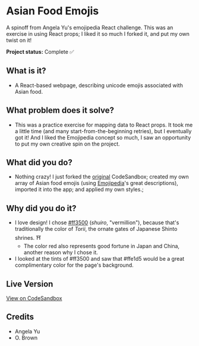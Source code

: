 # Asian Food Emojis
A spinoff from Angela Yu's emojipedia React challenge. This was an exercise in using React props; I liked it so much I forked it, and put my own twist on it!

**Project status:** Complete ✅

## What is it?
- A React-based webpage, describing unicode emojis associated with Asian food.

## What problem does it solve?
- This was a practice exercise for mapping data to React props. It took me a little time (and many start-from-the-beginning retries), but I eventually got it! And I liked the Emojipedia concept so much, I saw an opportunity to put my own creative spin on the project.

## What did you do?
- Nothing crazy! I just forked the [original](https://codesandbox.io/s/mapping-components-practice-6fkfr?fontsize=14) CodeSandbox; created my own array of Asian food emojis (using [Emojipedia](https://emojipedia.org/food-drink/)'s great descriptions), imported it into the app; and applied my own styles.;

## Why did you do it?
- I love design! I chose [#ff3500](https://encycolorpedia.com/ff3500) (*shuiro*, "vermillion"), because that's traditionally the color of *Torii*, the ornate gates of Japanese Shinto shrines. ⛩
  - The color red also represents good fortune in Japan and China, another reason why I chose it. 
- I looked at the tints of #ff3500 and saw that #ffe1d5 would be a great complimentary color for the page's background.

## Live Version
[View on CodeSandbox](https://codesandbox.io/s/asian-food-emoji-react-exercise-5p897)

## Credits
- Angela Yu
- O. Brown
